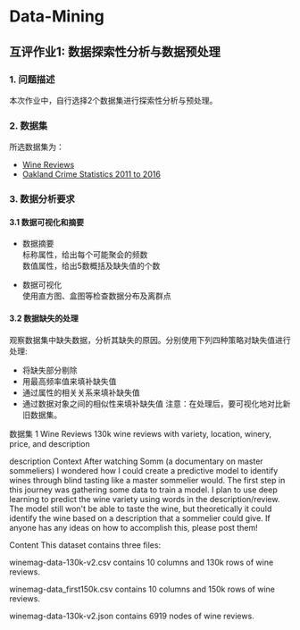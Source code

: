 # Data-Mining

## 互评作业1: 数据探索性分析与数据预处理
### 1. 问题描述
本次作业中，自行选择2个数据集进行探索性分析与预处理。
### 2. 数据集
所选数据集为：<br>  
* [Wine Reviews](https://www.kaggle.com/zynicide/wine-reviews)
* [Oakland Crime Statistics 2011 to 2016](https://www.kaggle.com/cityofoakland/oakland-crime-statistics-2011-to-2016)

### 3. 数据分析要求
#### 3.1 数据可视化和摘要
* 数据摘要<br> 
标称属性，给出每个可能聚会的频数<br> 
数值属性，给出5数概括及缺失值的个数<br> 

* 数据可视化<br> 
使用直方图、盒图等检查数据分布及离群点<br> 

#### 3.2 数据缺失的处理
观察数据集中缺失数据，分析其缺失的原因。分别使用下列四种策略对缺失值进行处理:<br> 

* 将缺失部分剔除
* 用最高频率值来填补缺失值
* 通过属性的相关关系来填补缺失值
* 通过数据对象之间的相似性来填补缺失值
注意：在处理后，要可视化地对比新旧数据集。

数据集
1 Wine Reviews
130k wine reviews with variety, location, winery, price, and description

description
Context
After watching Somm (a documentary on master sommeliers) I wondered how I could create a predictive model to identify wines through blind tasting like a master sommelier would. The first step in this journey was gathering some data to train a model. I plan to use deep learning to predict the wine variety using words in the description/review. The model still won't be able to taste the wine, but theoretically it could identify the wine based on a description that a sommelier could give. If anyone has any ideas on how to accomplish this, please post them!

Content
This dataset contains three files:

winemag-data-130k-v2.csv contains 10 columns and 130k rows of wine reviews.

winemag-data_first150k.csv contains 10 columns and 150k rows of wine reviews.

winemag-data-130k-v2.json contains 6919 nodes of wine reviews.
